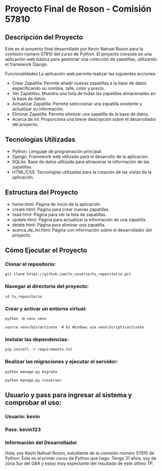 # Proyecto Final de Roson - Comisión 57810
## Descripción del Proyecto
Este es el proyecto final desarrollado por Kevin Nahuel Roson para la comisión número 57810 del curso de Python. El proyecto consiste en una aplicación web básica para gestionar una colección de zapatillas, utilizando el framework Django.

Funcionalidades
La aplicación web permite realizar las siguientes acciones:

- Crear Zapatilla: Permite añadir nuevas zapatillas a la base de datos especificando su nombre, talle, color y precio.
- Ver Zapatillas: Muestra una lista de todas las zapatillas almacenadas en la base de datos.
- Actualizar Zapatilla: Permite seleccionar una zapatilla existente y actualizar su información.
- Eliminar Zapatilla: Permite eliminar una zapatilla de la base de datos.
- Acerca de mí: Proporciona una breve descripción sobre el desarrollador del proyecto.

## Tecnologías Utilizadas
- Python: Lenguaje de programación principal.
- Django: Framework web utilizado para el desarrollo de la aplicación.
- SQLite: Base de datos utilizada para almacenar la información de las zapatillas.
- HTML/CSS: Tecnologías utilizadas para la creación de las vistas de la aplicación.

## Estructura del Proyecto
- home.html: Página de inicio de la aplicación.
- create.html: Página para crear nuevas zapatillas.
- read.html: Página para ver la lista de zapatillas.
- update.html: Página para actualizar la información de una zapatilla.
- delete.html: Página para eliminar una zapatilla.
- acerca_de_mi.html: Página con información sobre el desarrollador del proyecto.

## Cómo Ejecutar el Proyecto

### Clonar el repositorio:

```
git clone https://github.com/tu_usuario/tu_repositorio.git
```

### Navegar al directorio del proyecto:

```
cd tu_repositorio
```
### Crear y activar un entorno virtual:

```
python -m venv venv
```
```
source venv/bin/activate  # En Windows usa venv\Scripts\activate
```
### Instalar las dependencias:

```
pip install -r requirements.txt
```

### Realizar las migraciones y ejecutar el servidor:

```
python manage.py migrate
```

```
python manage.py runserver
```

## Usuario y pass para ingresar al sistema y comprobar el uso:
### Usuario: kevin
### Pass: kevin123


### Información del Desarrollador
Hola, soy Kevin Nahuel Roson, estudiante de la comisión número 57810 de Python. Este es el primer curso de Python que hago. Tengo 31 años, soy de zona Sur del GBA y estoy muy expectante del resultado de este último TP.